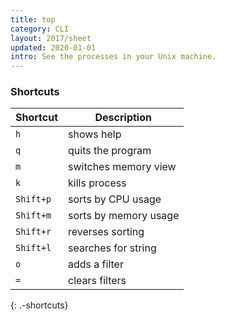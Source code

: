```yaml
---
title: top
category: CLI
layout: 2017/sheet
updated: 2020-01-01
intro: See the processes in your Unix machine.
---
```


### Shortcuts

| Shortcut  | Description           |
| --------- | --------------------- |
| `h`       | shows help            |
| `q`       | quits the program     |
| `m`       | switches memory view  |
| `k`       | kills process         |
| `Shift+p` | sorts by CPU usage    |
| `Shift+m` | sorts by memory usage |
| `Shift+r` | reverses sorting      |
| `Shift+l` | searches for string   |
| `o`       | adds a filter         |
| `=`       | clears filters        |
{: .-shortcuts}

